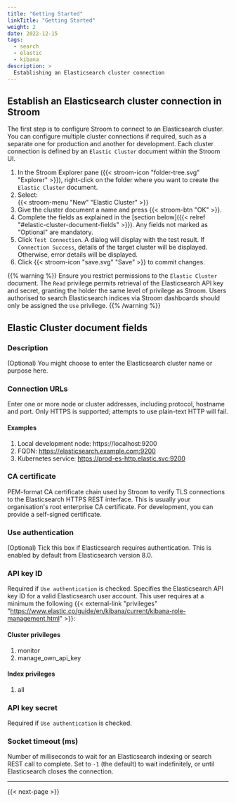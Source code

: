 ```yaml
---
title: "Getting Started"
linkTitle: "Getting Started"
weight: 2
date: 2022-12-15
tags:
  - search
  - elastic
  - kibana
description: >
  Establishing an Elasticsearch cluster connection
---
```



## Establish an Elasticsearch cluster connection in Stroom

The first step is to configure Stroom to connect to an Elasticsearch cluster.
You can configure multiple cluster connections if required, such as a separate one for production and another for development.
Each cluster connection is defined by an `Elastic Cluster` document within the Stroom UI.

1. In the Stroom Explorer pane ({{< stroom-icon "folder-tree.svg" "Explorer" >}}), right-click on the folder where you want to create the `Elastic Cluster` document.
1. Select:  
   {{< stroom-menu "New" "Elastic Cluster" >}}
1. Give the cluster document a name and press {{< stroom-btn "OK" >}}.
1. Complete the fields as explained in the [section below]({{< relref "#elastic-cluster-document-fields" >}}). Any fields not marked as "Optional" are mandatory.
1. Click `Test Connection`. A dialog will display with the test result. If `Connection Success`, details of the target cluster will be displayed. Otherwise, error details will be displayed.
1. Click {{< stroom-icon "save.svg" "Save" >}} to commit changes.

{{% warning %}}
Ensure you restrict permissions to the `Elastic Cluster` document.
The `Read` privilege permits retrieval of the Elasticsearch API key and secret, granting the holder the same level of privilege as Stroom.
Users authorised to search Elasticsearch indices via Stroom dashboards should only be assigned the `Use` privilege.
{{% /warning %}}


## Elastic Cluster document fields


### Description

(Optional) You might choose to enter the Elasticsearch cluster name or purpose here.


### Connection URLs

Enter one or more node or cluster addresses, including protocol, hostname and port.
Only HTTPS is supported; attempts to use plain-text HTTP will fail.


#### Examples

1. Local development node: https://localhost:9200
1. FQDN: https://elasticsearch.example.com:9200
1. Kubernetes service: https://prod-es-http.elastic.svc:9200


### CA certificate

PEM-format CA certificate chain used by Stroom to verify TLS connections to the Elasticsearch HTTPS REST interface.
This is usually your organisation's root enterprise CA certificate. For development, you can provide a self-signed certificate.


### Use authentication

(Optional) Tick this box if Elasticsearch requires authentication. This is enabled by default from Elasticsearch version 8.0.


### API key ID

Required if `Use authentication` is checked. Specifies the Elasticsearch API key ID for a valid Elasticsearch user account.
This user requires at a minimum the following {{< external-link "privileges" "https://www.elastic.co/guide/en/kibana/current/kibana-role-management.html" >}}:


#### Cluster privileges

1. monitor
1. manage_own_api_key


#### Index privileges

1. all


### API key secret

Required if `Use authentication` is checked.


### Socket timeout (ms)

Number of milliseconds to wait for an Elasticsearch indexing or search REST call to complete. Set to `-1` (the default) to wait indefinitely, or until Elasticsearch closes the connection.

---

{{< next-page >}}

